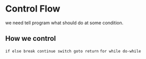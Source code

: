 # Control Flow
we need tell program what should do at some condition.


## How we control 
` if else break continue switch goto return `
` for while do-while `